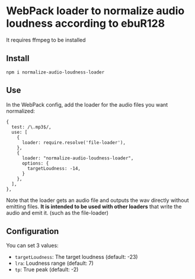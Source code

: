 # WebPack loader to normalize audio loudness according to ebuR128

It requires ffmpeg to be installed

## Install

```
npm i normalize-audio-loudness-loader
```

## Use

In the WebPack config, add the loader for the audio files you want normalized:

```
{
  test: /\.mp3$/,
  use: [
    {
      loader: require.resolve('file-loader'),
    },
    {
      loader: "normalize-audio-loudness-loader",
      options: {
        targetLoudness: -14,
      }
    },
  ],
},
```

Note that the loader gets an audio file and outputs the wav directly without emitting files. **It is intended to be used with other loaders** that write the audio and emit it. (such as the file-loader)

## Configuration

You can set 3 values:

* ```targetLoudness```: The target loudness (default: -23)
* ```lra```: Loudness range (default: 7)
* ```tp```: True peak (default: -2)
